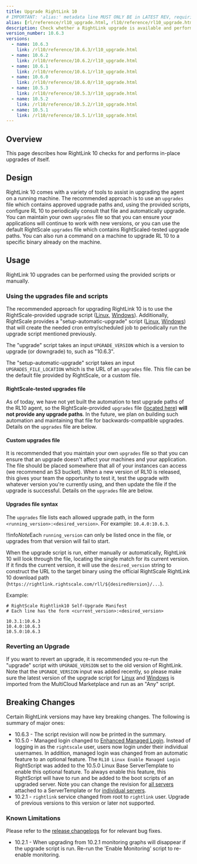 ```yaml
---
title: Upgrade RightLink 10
# IMPORTANT: 'alias:' metadata line MUST ONLY BE in LATEST REV, requiring removal of 'alias:' line upon a new latest doc directory revision
alias: [rl/reference/rl10_upgrade.html, rl10/reference/rl10_upgrade.html]
description: Check whether a RightLink upgrade is available and perform the upgrade.
version_number: 10.6.3
versions:
  - name: 10.6.3
    link: /rl10/reference/10.6.3/rl10_upgrade.html
  - name: 10.6.2
    link: /rl10/reference/10.6.2/rl10_upgrade.html
  - name: 10.6.1
    link: /rl10/reference/10.6.1/rl10_upgrade.html
  - name: 10.6.0
    link: /rl10/reference/10.6.0/rl10_upgrade.html
  - name: 10.5.3
    link: /rl10/reference/10.5.3/rl10_upgrade.html
  - name: 10.5.2
    link: /rl10/reference/10.5.2/rl10_upgrade.html
  - name: 10.5.1
    link: /rl10/reference/10.5.1/rl10_upgrade.html
---
```


## Overview

This page describes how RightLink 10 checks for and performs in-place upgrades of itself.

## Design

RightLink 10 comes with a variety of tools to assist in upgrading the agent on a running machine. The recommended approach is to use an `upgrades` file which contains approved upgrade paths and, using the provided scripts, configure RL 10 to periodically consult that file and automatically upgrade. You can maintain your own `upgrades` file so that you can ensure your applications will continue to work with new versions, or you can use the default RightScale `upgrades` file which contains RightScaled-tested upgrade paths. You can also run a command on a machine to upgrade RL 10 to a specific binary already on the machine.

## Usage

RightLink 10 upgrades can be performed using the provided scripts or manually.

### Using the upgrades file and scripts

The recommended approach for upgrading RightLink 10 is to use the RightScale-provided upgrade script ([Linux](https://github.com/rightscale/rightlink_scripts/blob/master/rll/upgrade.sh), [Windows](https://github.com/rightscale/rightlink_scripts/blob/master/rlw/upgrade.ps1)). Additionally, RightScale provides a "setup-automatic-upgrade" script ([Linux](https://github.com/rightscale/rightlink_scripts/blob/master/rll/setup-automatic-upgrade.sh), [Windows](https://github.com/rightscale/rightlink_scripts/blob/master/rlw/setup-automatic-upgrade.ps1)) that will create the needed cron entry/scheduled job to periodically run the upgrade script mentioned previously.

The "upgrade" script takes an input `UPGRADE_VERSION` which is a version to upgrade (or downgrade) to, such as "10.6.3".

The "setup-automatic-upgrade" script takes an input `UPGRADES_FILE_LOCATION` which is the URL of an `upgrades` file. This file can be the default file provided by RightScale, or a custom file.

#### RightScale-tested upgrades file

As of today, we have not yet built the automation to test upgrade paths of the RL10 agent, so the RightScale-provided `upgrades` file ([located here](https://rightlink.rightscale.com/rightlink/upgrades)) **will not provide any upgrade paths**. In the future, we plan on building such automation and maintaining that file for backwards-compatible upgrades. Details on the `upgrades` file are below.

#### Custom upgrades file

It is recommended that you maintain your own `upgrades` file so that you can ensure that an upgrade doesn't affect your machines and your application. The file should be placed somewhere that all of your instances can access (we recommend an S3 bucket). When a new version of RL10 is released, this gives your team the opportunity to test it, test the upgrade with whatever version you're currently using, and then update the file if the upgrade is successful. Details on the `upgrades` file are below.

#### Upgrades file syntax

The `upgrades` file lists each allowed upgrade path, in the form `<running_version>:<desired_version>`. For example: `10.4.0:10.6.3`. 

!!info*Note*Each `running_version` can only be listed once in the file, or upgrades from that version will fail to start.

When the upgrade script is run, either manually or automatically, RightLink 10 will look through the file, locating the single match for its current version. If it finds the current version, it will use the `desired_version` string to construct the URL to the target binary using the official RightScale RightLink 10 download path (`https://rightlink.rightscale.com/rll/${desiredVersion}/...`).

Example:

~~~ 
# RightScale Rightlink10 Self-Upgrade Manifest
# Each line has the form <current_version>:<desired_version>

10.3.1:10.6.3
10.4.0:10.6.3
10.5.0:10.6.3
~~~

### Reverting an Upgrade

If you want to revert an upgrade, it is recommended you re-run the "upgrade" script with `UPGRADE_VERSION` set to the old version of RightLink. Note that the `UPGRADE_VERSION` input was added recently, so please make sure the latest version of the upgrade script for [Linux](https://us-3.rightscale.com/library/right_scripts/RL10-Linux-Upgrade/lineage/55957) and [Windows](https://us-3.rightscale.com/library/right_scripts/RL10-Windows-Upgrade/lineage/55960) is imported from the MultiCloud Marketplace and run as an "Any" script.

## Breaking Changes

Certain RightLink versions may have key breaking changes. The following is summary of major ones:
* 10.6.3 - The script revision will now be printed in the summary.
* 10.5.0 - Managed login changed to [Enhanced Managed Login](rl10_managed_ssh_login.html). Instead of logging in as the `rightscale` user, users now login under their individual usernames. In addition, managed login was changed from an automatic feature to an optional feature. The `RL10 Linux Enable Managed Login` RightScript was added to the 10.5.0 Linux Base ServerTemplate to enable this optional feature. To always enable this feature, this RightScript will have to run and be added to the boot scripts of an upgraded server. Note you can change the revision for [all servers](/cm/dashboard/design/server_templates/servertemplates_actions.html#update-a-servertemplate-revision-on-multiple-servers) attached to a ServerTemplate or for [individual servers](/cm/management_guide/managing_active_current_servers.html#supported-modifications-for-active-servers-that-are-in-the-operational-state).
* 10.2.1 - `rightlink` service changed from root to `rightlink` user. Upgrade of previous versions to this version or later not supported.

### Known Limitations

Please refer to the [release changelogs](/rl10/releases/index.html) for for relevant bug fixes.

* 10.2.1 - When upgrading from 10.2.1 monitoring graphs will disappear if the upgrade script is run. Re-run the 'Enable Monitoring' script to re-enable monitoring.



